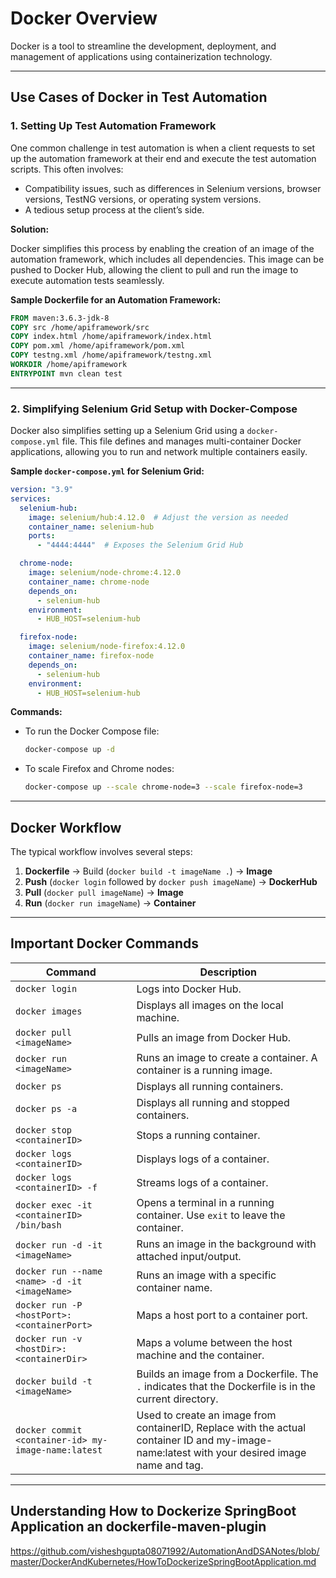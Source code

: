 # Docker Overview

Docker is a tool to streamline the development, deployment, and management of applications using containerization technology.

---

## Use Cases of Docker in Test Automation

### 1. Setting Up Test Automation Framework

One common challenge in test automation is when a client requests to set up the automation framework at their end and execute the test automation scripts. This often involves:

- Compatibility issues, such as differences in Selenium versions, browser versions, TestNG versions, or operating system versions.
- A tedious setup process at the client’s side.

**Solution:**

Docker simplifies this process by enabling the creation of an image of the automation framework, which includes all dependencies. This image can be pushed to Docker Hub, allowing the client to pull and run the image to execute automation tests seamlessly.

**Sample Dockerfile for an Automation Framework:**

```dockerfile
FROM maven:3.6.3-jdk-8
COPY src /home/apiframework/src
COPY index.html /home/apiframework/index.html
COPY pom.xml /home/apiframework/pom.xml
COPY testng.xml /home/apiframework/testng.xml
WORKDIR /home/apiframework
ENTRYPOINT mvn clean test
```

---

### 2. Simplifying Selenium Grid Setup with Docker-Compose

Docker also simplifies setting up a Selenium Grid using a `docker-compose.yml` file. This file defines and manages multi-container Docker applications, allowing you to run and network multiple containers easily.

**Sample `docker-compose.yml` for Selenium Grid:**

```yaml
version: "3.9"
services:
  selenium-hub:
    image: selenium/hub:4.12.0  # Adjust the version as needed
    container_name: selenium-hub
    ports:
      - "4444:4444"  # Exposes the Selenium Grid Hub

  chrome-node:
    image: selenium/node-chrome:4.12.0
    container_name: chrome-node
    depends_on:
      - selenium-hub
    environment:
      - HUB_HOST=selenium-hub

  firefox-node:
    image: selenium/node-firefox:4.12.0
    container_name: firefox-node
    depends_on:
      - selenium-hub
    environment:
      - HUB_HOST=selenium-hub
```

**Commands:**

- To run the Docker Compose file:
  ```bash
  docker-compose up -d
  ```

- To scale Firefox and Chrome nodes:
  ```bash
  docker-compose up --scale chrome-node=3 --scale firefox-node=3
  ```

---

## Docker Workflow

The typical workflow involves several steps:

1. **Dockerfile** → Build (`docker build -t imageName .`) → **Image**
2. **Push** (`docker login` followed by `docker push imageName`) → **DockerHub**
3. **Pull** (`docker pull imageName`) → **Image**
4. **Run** (`docker run imageName`) → **Container**

---

## Important Docker Commands

| Command                                       | Description                                                                                     |
|-----------------------------------------------|-------------------------------------------------------------------------------------------------|
| `docker login`                                | Logs into Docker Hub.                                                                           |
| `docker images`                               | Displays all images on the local machine.                                                      |
| `docker pull <imageName>`                     | Pulls an image from Docker Hub.                                                                |
| `docker run <imageName>`                      | Runs an image to create a container. A container is a running image.                           |
| `docker ps`                                   | Displays all running containers.                                                               |
| `docker ps -a`                                | Displays all running and stopped containers.                                                   |
| `docker stop <containerID>`                   | Stops a running container.                                                                     |
| `docker logs <containerID>`                   | Displays logs of a container.                                                                  |
| `docker logs <containerID> -f`                | Streams logs of a container.                                                                   |
| `docker exec -it <containerID> /bin/bash`     | Opens a terminal in a running container. Use `exit` to leave the container.                    |
| `docker run -d -it <imageName>`               | Runs an image in the background with attached input/output.                                     |
| `docker run --name <name> -d -it <imageName>` | Runs an image with a specific container name.                                                  |
| `docker run -P <hostPort>:<containerPort>`    | Maps a host port to a container port.                                                          |
| `docker run -v <hostDir>:<containerDir>`      | Maps a volume between the host machine and the container.                                       |
| `docker build -t <imageName>`               | Builds an image from a Dockerfile. The `.` indicates that the Dockerfile is in the current directory. |
| `docker commit <container-id> my-image-name:latest`               | Used to create an image from containerID, Replace <container-id> with the actual container ID and my-image-name:latest with your desired image name and tag. |

---

## Understanding How to Dockerize SpringBoot Application an dockerfile-maven-plugin

https://github.com/visheshgupta08071992/AutomationAndDSANotes/blob/master/DockerAndKubernetes/HowToDockerizeSpringBootApplication.md
